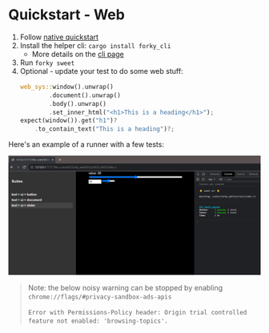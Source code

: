 # Quickstart - Web

1. Follow [native quickstart](../native/index.md)
1. Install the helper cli: `cargo install forky_cli`
	- More details on the [cli page](../../forky_cli/sweet.md)
1. Run `forky sweet`
1. Optional - update your test to do some web stuff:
	```rs
	web_sys::window().unwrap()
			.document().unwrap()
			.body().unwrap()
			.set_inner_html("<h1>This is a heading</h1>");
	expect(window()).get("h1")?
		.to_contain_text("This is a heading")?;
	```


Here's an example of a runner with a few tests:

![wasm-runner](../images/wasm-runner.png)


> Note: the below noisy warning can be stopped by enabling `chrome://flags/#privacy-sandbox-ads-apis`
> 
> `Error with Permissions-Policy header: Origin trial controlled feature not enabled: 'browsing-topics'.`